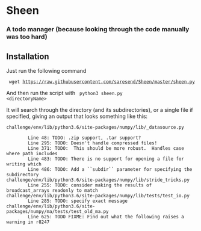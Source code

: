 <h1> Sheen </h1>

<h3> A todo manager (because looking through the code manually was too hard) </h3>


<h2> Installation </h2>
<p> Just run the following command

<code> wget https://raw.githubusercontent.com/saresend/Sheen/master/sheen.py </code>

And then run the script with
<code> python3 sheen.py \<directoryName\> </code>

It will search through the directory (and its subdirectories), or a single file if specified, giving an output that looks something like this:
```
challenge/env/lib/python3.6/site-packages/numpy/lib/_datasource.py

        Line 48: TODO: .zip support, .tar support?
        Line 295: TODO: Doesn't handle compressed files!
        Line 371: TODO:  This should be more robust.  Handles case where path includes
        Line 483: TODO: There is no support for opening a file for writing which
        Line 486: TODO: Add a ``subdir`` parameter for specifying the subdirectory
challenge/env/lib/python3.6/site-packages/numpy/lib/stride_tricks.py
        Line 255: TODO: consider making the results of broadcast_arrays readonly to match
challenge/env/lib/python3.6/site-packages/numpy/lib/tests/test_io.py
        Line 285: TODO: specify exact message
challenge/env/lib/python3.6/site-packages/numpy/ma/tests/test_old_ma.py
        Line 625: TODO FIXME: Find out what the following raises a warning in r8247
```



